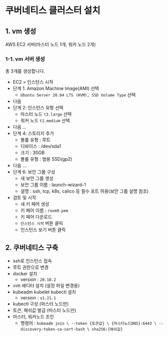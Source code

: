 # 쿠버네티스 클러스터 설치

## 1. vm 생성

AWS EC2 서버(마스터 노드 1개, 워커 노드 2개)

### 1-1. vm 서버 생성

총 3개를 생성합니다.

- EC2 > 인스턴스 시작
- 단계 1: Amazon Machine Image(AMI) 선택
  - `Ubuntu Server 20.04 LTS (HVM), SSD Volume Type` 선택
- 다음
- 단계 2: 인스턴스 유형 선택
  - 마스터 노드 `t3.large` 선택
  - 워커 노드 `t2.medium` 선택
- 다음 ...
- 단계 4: 스토리지 추가
   - 볼륨 유형 : 루트
   - 디바이스 : /dev/sda1
   - 크기 : 30GB
   - 볼륨 유형 : 범용 SSD(gp2)
- 다음 ...
- 단계 6: 보안 그룹 구성
   - 새 보안 그룹 생성
   - 보안 그룹 이름 : launch-wizard-1
   - 설명 : ssh, tcp, k8s, calico 등 필수 포트 허용(보안 그룹 설명 참조)
- 검토 및 시작
   - 새 키 페어 생성
   - 키 페어 이름 : `room9.pem`
   - 키 페어 다운로드
   - `인스턴스 시작` 버튼 클릭
   - 인스턴스 보기 버튼 클릭

## 2. 쿠버네티스 구축

- ssh로 인스턴스 접속
- 루트 권한으로 변경
- docker 설치
   - version : `20.10.2`
- vim 에디터 설치 (설정 파일 변경용)
- kubeadm kubelet kubectl 설치
   - version : `v1.21.1`
- kubectl 구성 (마스터 노드만)
- 토큰, 해쉬값 발급 (마스터 노드만)
- 마스터, 워커노드 조인
   - 명령어 : `kubeadm join \ --token {토큰값} \ {마스터노드DNS}:6443 \ --discovery-token-ca-cert-hash \ sha256:{해쉬값}`

